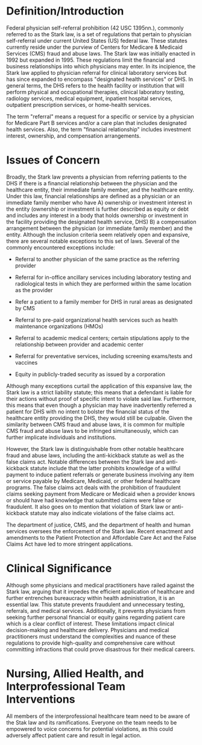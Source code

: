 # Definition/Introduction

Federal physician self-referral prohibition (42 USC 1395nn.), commonly referred to as the Stark law, is a set of regulations that pertain to physician self-referral under current United States (US) federal law. These statutes currently reside under the purview of Centers for Medicare & Medicaid Services (CMS) fraud and abuse laws. The Stark law was initially enacted in 1992 but expanded in 1995. These regulations limit the financial and business relationships into which physicians may enter. In its incipience, the Stark law applied to physician referral for clinical laboratory services but has since expanded to encompass "designated health services" or DHS. In general terms, the DHS refers to the health facility or institution that will perform physical and occupational therapies, clinical laboratory testing, radiology services, medical equipment, inpatient hospital services, outpatient prescription services, or home-health services.

The term "referral" means a request for a specific or service by a physician for Medicare Part B services and/or a care plan that includes designated health services. Also, the term "financial relationship" includes investment interest, ownership, and compensation arrangements.

# Issues of Concern

Broadly, the Stark law prevents a physician from referring patients to the DHS if there is a financial relationship between the physician and the healthcare entity, their immediate family member, and the healthcare entity. Under this law, financial relationships are defined as a physician or an immediate family member who have A) ownership or investment interest in the entity (ownership or investment is further described as equity or debt and includes any interest in a body that holds ownership or investment in the facility providing the designated health service, DHS) B) a compensation arrangement between the physician (or immediate family member) and the entity. Although the inclusion criteria seem relatively open and expansive, there are several notable exceptions to this set of laws. Several of the commonly encountered exceptions include:

- Referral to another physician of the same practice as the referring provider

- Referral for in-office ancillary services including laboratory testing and radiological tests in which they are performed within the same location as the provider

- Refer a patient to a family member for DHS in rural areas as designated by CMS

- Referral to pre-paid organizational health services such as health maintenance organizations (HMOs)

- Referral to academic medical centers; certain stipulations apply to the relationship between provider and academic center

- Referral for preventative services, including screening exams/tests and vaccines

- Equity in publicly-traded security as issued by a corporation

Although many exceptions curtail the application of this expansive law, the Stark law is a strict liability statute; this means that a defendant is liable for their actions without proof of specific intent to violate said law. Furthermore, this means that even though a physician may have inadvertently referred a patient for DHS with no intent to bolster the financial status of the healthcare entity providing the DHS, they would still be culpable. Given the similarity between CMS fraud and abuse laws, it is common for multiple CMS fraud and abuse laws to be infringed simultaneously, which can further implicate individuals and institutions.

However, the Stark law is distinguishable from other notable healthcare fraud and abuse laws, including the anti-kickback statute as well as the false claims act. Notable differences between the Stark law and anti-kickback statute include that the latter prohibits knowledge of a willful payment to induce patient referrals or generate business involving any item or service payable by Medicare, Medicaid, or other federal healthcare programs. The false claims act deals with the prohibition of fraudulent claims seeking payment from Medicare or Medicaid when a provider knows or should have had knowledge that submitted claims were false or fraudulent. It also goes on to mention that violation of Stark law or anti-kickback statute may also indicate violations of the false claims act.

The department of justice, CMS, and the department of health and human services oversees the enforcement of the Stark law. Recent enactment and amendments to the Patient Protection and Affordable Care Act and the False Claims Act have led to more stringent applications.

# Clinical Significance

Although some physicians and medical practitioners have railed against the Stark law, arguing that it impedes the efficient application of healthcare and further entrenches bureaucracy within health administration, it is an essential law. This statute prevents fraudulent and unnecessary testing, referrals, and medical services. Additionally, it prevents physicians from seeking further personal financial or equity gains regarding patient care which is a clear conflict of interest. These limitations impact clinical decision-making and healthcare delivery. Physicians and medical practitioners must understand the complexities and nuance of these regulations to provide high-quality and comprehensive care without committing infractions that could prove disastrous for their medical careers.

# Nursing, Allied Health, and Interprofessional Team Interventions

All members of the interprofessional healthcare team need to be aware of the Stak law and its ramifications. Everyone on the team needs to be empowered to voice concerns for potential violations, as this could adversely affect patient care and result in legal action.